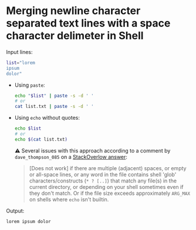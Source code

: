 # Merging newline character separated text lines with a space character delimeter in Shell

Input lines:

```sh
list="lorem
ipsum
dolor"
```

- Using `paste`:

    ```sh
    echo "$list" | paste -s -d ' '
    # or
    cat list.txt | paste -s -d ' '
    ```

- Using `echo` without quotes:

    ```sh
    echo $list
    # or
    echo $(cat list.txt)
    ```

    :warning: Several issues with this approach according to a comment by `dave_thompson_085` on a [StackOverlow answer](https://unix.stackexchange.com/a/657005):

    > \[Does not work\] if there are multiple (adjacent) spaces, or empty or all-space lines, or any word in the file contains shell 'glob' characters/constructs (`* ? [..]`) that match any file(s) in the current directory, or depending on your shell sometimes even if they don't match. Or if the file size exceeds approximately `ARG_MAX` on shells where `echo` isn't builtin.

Output:

```
lorem ipsum dolor
```
